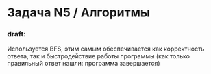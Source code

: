 # Задача N5 / Алгоритмы

### draft:
Используется BFS, этим самым обеспечивается как корректность ответа, так и
быстродействие работы программы (как только правильный ответ нашли: программа завершается)
